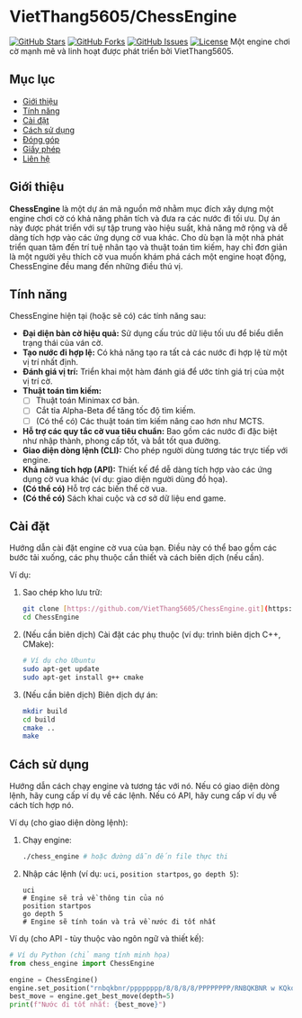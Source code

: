 # VietThang5605/ChessEngine

[![GitHub Stars](https://img.shields.io/github/stars/VietThang5605/ChessEngine?style=social)](https://github.com/VietThang5605/ChessEngine/stargazers)
[![GitHub Forks](https://img.shields.io/github/forks/VietThang5605/ChessEngine?style=social)](https://github.com/VietThang5605/ChessEngine/network/members)
[![GitHub Issues](https://img.shields.io/github/issues/VietThang5605/ChessEngine)](https://github.com/VietThang5605/ChessEngine/issues)
[![License](https://img.shields.io/github/license/VietThang5605/ChessEngine)](LICENSE) Một engine chơi cờ mạnh mẽ và linh hoạt được phát triển bởi VietThang5605.

## Mục lục

- [Giới thiệu](#giới-thiệu)
- [Tính năng](#tính-năng)
- [Cài đặt](#cài-đặt)
- [Cách sử dụng](#cách-sử-dụng)
- [Đóng góp](#đóng-góp)
- [Giấy phép](#giấy-phép)
- [Liên hệ](#liên-hệ)

## Giới thiệu

**ChessEngine** là một dự án mã nguồn mở nhằm mục đích xây dựng một engine chơi cờ có khả năng phân tích và đưa ra các nước đi tối ưu. Dự án này được phát triển với sự tập trung vào hiệu suất, khả năng mở rộng và dễ dàng tích hợp vào các ứng dụng cờ vua khác. Cho dù bạn là một nhà phát triển quan tâm đến trí tuệ nhân tạo và thuật toán tìm kiếm, hay chỉ đơn giản là một người yêu thích cờ vua muốn khám phá cách một engine hoạt động, ChessEngine đều mang đến những điều thú vị.

## Tính năng

ChessEngine hiện tại (hoặc sẽ có) các tính năng sau:

* **Đại diện bàn cờ hiệu quả:** Sử dụng cấu trúc dữ liệu tối ưu để biểu diễn trạng thái của ván cờ.
* **Tạo nước đi hợp lệ:** Có khả năng tạo ra tất cả các nước đi hợp lệ từ một vị trí nhất định.
* **Đánh giá vị trí:** Triển khai một hàm đánh giá để ước tính giá trị của một vị trí cờ.
* **Thuật toán tìm kiếm:**
    * [ ] Thuật toán Minimax cơ bản.
    * [ ] Cắt tỉa Alpha-Beta để tăng tốc độ tìm kiếm.
    * [ ] (Có thể có) Các thuật toán tìm kiếm nâng cao hơn như MCTS.
* **Hỗ trợ các quy tắc cờ vua tiêu chuẩn:** Bao gồm các nước đi đặc biệt như nhập thành, phong cấp tốt, và bắt tốt qua đường.
* **Giao diện dòng lệnh (CLI):** Cho phép người dùng tương tác trực tiếp với engine.
* **Khả năng tích hợp (API):** Thiết kế để dễ dàng tích hợp vào các ứng dụng cờ vua khác (ví dụ: giao diện người dùng đồ họa).
* **(Có thể có)** Hỗ trợ các biến thể cờ vua.
* **(Có thể có)** Sách khai cuộc và cơ sở dữ liệu end game.

## Cài đặt

Hướng dẫn cài đặt engine cờ vua của bạn. Điều này có thể bao gồm các bước tải xuống, các phụ thuộc cần thiết và cách biên dịch (nếu cần).

Ví dụ:

1.  Sao chép kho lưu trữ:
    ```bash
    git clone [https://github.com/VietThang5605/ChessEngine.git](https://github.com/VietThang5605/ChessEngine.git)
    cd ChessEngine
    ```
2.  (Nếu cần biên dịch) Cài đặt các phụ thuộc (ví dụ: trình biên dịch C++, CMake):
    ```bash
    # Ví dụ cho Ubuntu
    sudo apt-get update
    sudo apt-get install g++ cmake
    ```
3.  (Nếu cần biên dịch) Biên dịch dự án:
    ```bash
    mkdir build
    cd build
    cmake ..
    make
    ```

## Cách sử dụng

Hướng dẫn cách chạy engine và tương tác với nó. Nếu có giao diện dòng lệnh, hãy cung cấp ví dụ về các lệnh. Nếu có API, hãy cung cấp ví dụ về cách tích hợp nó.

Ví dụ (cho giao diện dòng lệnh):

1.  Chạy engine:
    ```bash
    ./chess_engine # hoặc đường dẫn đến file thực thi
    ```
2.  Nhập các lệnh (ví dụ: `uci`, `position startpos`, `go depth 5`):
    ```
    uci
    # Engine sẽ trả về thông tin của nó
    position startpos
    go depth 5
    # Engine sẽ tính toán và trả về nước đi tốt nhất
    ```

Ví dụ (cho API - tùy thuộc vào ngôn ngữ và thiết kế):

```python
# Ví dụ Python (chỉ mang tính minh họa)
from chess_engine import ChessEngine

engine = ChessEngine()
engine.set_position("rnbqkbnr/pppppppp/8/8/8/8/PPPPPPPP/RNBQKBNR w KQkq - 0 1")
best_move = engine.get_best_move(depth=5)
print(f"Nước đi tốt nhất: {best_move}")
